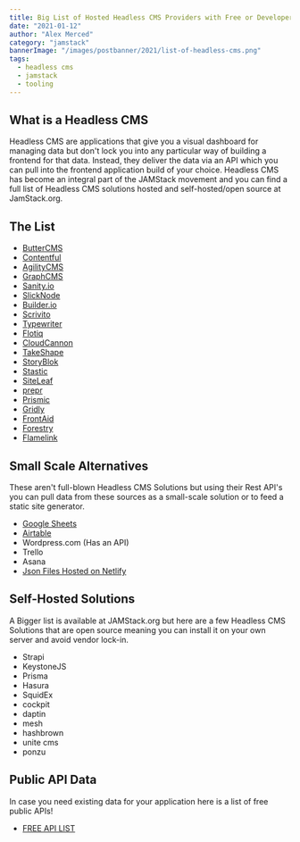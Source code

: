 ```yaml
---
title: Big List of Hosted Headless CMS Providers with Free or Developer Tier in 2021
date: "2021-01-12"
author: "Alex Merced"
category: "jamstack"
bannerImage: "/images/postbanner/2021/list-of-headless-cms.png"
tags:
  - headless cms
  - jamstack
  - tooling
---
```


## What is a Headless CMS

Headless CMS are applications that give you a visual dashboard for managing data but don't lock you into any particular way of building a frontend for that data. Instead, they deliver the data via an API which you can pull into the frontend application build of your choice. Headless CMS has become an integral part of the JAMStack movement and you can find a full list of Headless CMS solutions hosted and self-hosted/open source at JamStack.org.

## The List

- [ButterCMS](https://buttercms.com/)
- [Contentful](https://www.contentful.com/)
- [AgilityCMS](https://agilitycms.com/)
- [GraphCMS](https://graphcms.com/)
- [Sanity.io](https://www.sanity.io/)
- [SlickNode](https://slicknode.com/)
- [Builder.io](https://www.builder.io/)
- [Scrivito](https://www.scrivito.com/)
- [Typewriter](https://www.typewriter.cloud/)
- [Flotiq](https://flotiq.com/#pricing)
- [CloudCannon](https://cloudcannon.com/pricing/)
- [TakeShape](https://www.takeshape.io/pricing/)
- [StoryBlok](https://www.storyblok.com/pricing)
- [Stastic](https://editor.stastic.net/#/)
- [SiteLeaf](https://www.siteleaf.com/plans/)
- [prepr](https://prepr.io/pricing)
- [Prismic](https://prismic.io/pricing)
- [Gridly](https://www.gridly.com/pricing/)
- [FrontAid](https://frontaid.io/)
- [Forestry](https://forestry.io/pricing/)
- [Flamelink](https://flamelink.io/pricing)

## Small Scale Alternatives

These aren't full-blown Headless CMS Solutions but using their Rest API's you can pull data from these sources as a small-scale solution or to feed a static site generator.

- [Google Sheets](https://www.youtube.com/watch?v=GF8ybYKINtA&list=PLY6oTPmKnKbYonuqTHD-RyTAHmWvM1-kU&index=3)
- [Airtable](https://www.youtube.com/watch?v=pGOddJe1kEE&list=PLY6oTPmKnKbYonuqTHD-RyTAHmWvM1-kU&index=1)
- Wordpress.com (Has an API)
- Trello
- Asana
- [Json Files Hosted on Netlify](https://tuts.alexmercedcoder.com/2020/NetlifyJSONApi/)

## Self-Hosted Solutions

A Bigger list is available at JAMStack.org but here are a few Headless CMS Solutions that are open source meaning you can install it on your own server and avoid vendor lock-in.

- Strapi
- KeystoneJS
- Prisma
- Hasura
- SquidEx
- cockpit
- daptin
- mesh
- hashbrown
- unite cms
- ponzu

## Public API Data

In case you need existing data for your application here is a list of free public APIs!

- [FREE API LIST](https://github.com/public-apis/public-apis)
